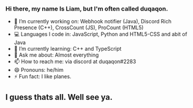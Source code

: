 ### Hi there, my name Is Liam, but I'm often called duqaqon.

- 🔭 I’m currently working on: Webhook notifier (Java), Discord Rich Presence (C++), CrossCount (JS), ProCount (HTML5)
- 💻 Languages I code in: JavaScript, Python and HTML5-CSS and abit of Java
- 🌱 I’m currently learning: C++ and TypeScript
- 💬 Ask me about: Almost everything
- 📫 How to reach me: via discord at duqaqon#2283
- 😄 Pronouns: he/him
- ⚡ Fun fact: I like planes.

## I guess thats all. Well see ya.
